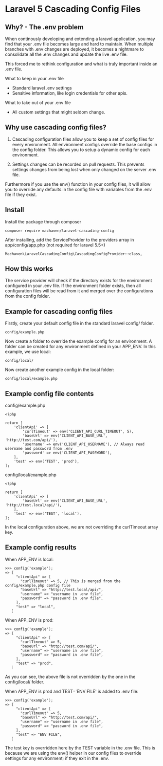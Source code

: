 Laravel 5 Cascading Config Files
=========================

Why? - The .env problem
--------

When continously developing and extending a laravel application, you may find that your .env file becomes large and hard to maintain. When multiple branches with .env changes are deployed, it becomes a nightmare to consolidate all the .env changes and update the live .env file.

This forced me to rethink configuration and what is truly important inside an .env file.


What to keep in your .env file

* Standard laravel .env settings
* Sensitive information, like login credentials for other apis.

What to take out of your .env file

* All custom settings that might seldom change.

Why use cascading config files?
--------

1. Cascading configuration files allow you to keep a set of config files for every environment. All environment configs override the base configs in the config folder. This allows you to setup a dynamic config for each environment.

2. Settings changes can be recorded on pull requests. This prevents settings changes from being lost when only changed on the server .env file.

Furthermore if you use the env() function in your config files, it will allow you to override any defaults in the config file with variables from the .env file if they exist.

Install
--------

Install the package through composer

```composer require machaven/laravel-cascading-config```

After installing, add the ServiceProvider to the providers array in app/config/app.php
(not required for laravel 5.5+)

```Machaven\LaravelCascadingConfig\CascadingConfigProvider::class,```

How this works
----

The service provider will check if the directory exists for the environment configured in your .env file. If the environment folder exists, then all configuration files will be read from it and merged over the configurations from the config folder.

Example for cascading config files
----

Firstly, create your default config file in the standard laravel config/ folder.

```config/example.php```

Now create a folder to override the example config for an environment. A folder can be created for any environment defined in your APP_ENV. In this example, we use local:

```config/local/```

Now create another example config in the local folder:

```config/local/example.php```


Example config file contents
----
config/example.php

```
<?php

return [
    'clientApi' => [
        'curlTimeout' => env('CLIENT_API_CURL_TIMEOUT', 5),
        'baseUrl' => env('CLIENT_API_BASE_URL', 'http://test.com/api/'),
        'username' => env('CLIENT_API_USERNAME'), // Always read username and password from .env
        'password' => env('CLIENT_API_PASSWORD'),
    ],
    'test' => env('TEST', 'prod'),
];
```

config/local/example.php

```
<?php

return [
    'clientApi' => [
        'baseUrl' => env('CLIENT_API_BASE_URL', 'http://test.local/api/'),
    ],
    'test' => env('TEST', 'local'),
];
```

In the local configuration above, we are not overriding the curlTimeout array key.

Example config results
----

When APP_ENV is local:

```
>>> config('example');
=> [
     "clientApi" => [
       "curlTimeout" => 5, // This is merged from the config/example.php config file
       "baseUrl" => "http://test.local/api/",
       "username" => "username in .env file",
       "password" => "password in .env file",
     ],
     "test" => "local",
   ]

```


When APP_ENV is prod:

```
>>> config('example');
=> [
     "clientApi" => [
       "curlTimeout" => 5,
       "baseUrl" => "http://test.com/api/",
       "username" => "username in .env file",
       "password" => "password in .env file",
     ],
     "test" => "prod",
   ]
```

As you can see, the above file is not overridden by the one in the config/local/ folder.


When APP_ENV is prod and TEST='ENV FILE' is added to .env file:
```
>>> config('example');
=> [
     "clientApi" => [
       "curlTimeout" => 5,
       "baseUrl" => "http://test.com/api/",
       "username" => "username in .env file",
       "password" => "password in .env file",
     ],
     "test" => "ENV FILE",
   ]
```

The test key is overridden here by the TEST variable in the .env file. This is because we are using the env() helper in our config files to override settings for any environment; if they exit in the .env.